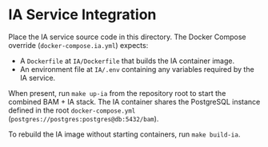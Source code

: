 # IA Service Integration

Place the IA service source code in this directory. The Docker Compose override (`docker-compose.ia.yml`) expects:

- A `Dockerfile` at `IA/Dockerfile` that builds the IA container image.
- An environment file at `IA/.env` containing any variables required by the IA service.

When present, run `make up-ia` from the repository root to start the combined BAM + IA stack. The IA container shares the PostgreSQL instance defined in the root `docker-compose.yml` (`postgres://postgres:postgres@db:5432/bam`).

To rebuild the IA image without starting containers, run `make build-ia`.
